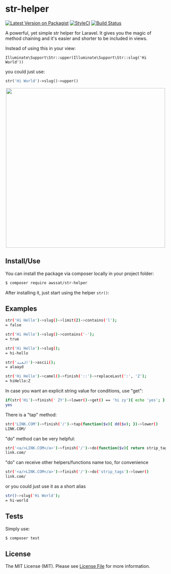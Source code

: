 # str-helper

[![Latest Version on Packagist](https://img.shields.io/packagist/v/awssat/str-helper.svg?style=flat-square)](https://packagist.org/packages/awssat/str-helper)
[![StyleCI](https://styleci.io/repos/111329905/shield?branch=master)](https://styleci.io/repos/111329905)
[![Build Status](https://img.shields.io/travis/awssat/str-helper/master.svg?style=flat-square)](https://travis-ci.org/awssat/str-helper)


A powerful, yet simple str helper for Laravel. It gives you the magic of method chaining and it's easier and shorter to be included in views.

Instead of using this in your view: 
```
Illuminate\Support\Str::upper(Illuminate\Support\Str::slug('Hi World'))
``` 
you could just use:
```php
str('Hi World')->slug()->upper()
```

<p align="center">
  <img width="500"" src="https://pbs.twimg.com/media/DPBjIqdWAAEvZcA.png">
</p>




## Install/Use
You can install the package via composer locally in your project folder:

```bash
$ composer require awssat/str-helper
```

After installing it, just start using the helper `str()`: 

## Examples
```bash
str('Hi Hello')->slug()->limit(2)->contains('l');
= false
```

```bash
str('Hi Hello')->slug()->contains('-');
= true
```

```bash 
str('Hi Hello')->slug();
= hi-hello
```


```bash 
str('العيد')->ascii();
= alaayd
```

```bash
str('Hi Hello')->camel()->finish('::')->replaceLast(':', 'Z');
= hiHello:Z
```

In case you want an explicit string value for conditions, use "get":
```bash
if(str('Hi')->finish(' ZY')->lower()->get() == 'hi zy'){ echo 'yes'; }
yes
```

There is a "tap" method:
```bash
str('LINK.COM')->finish('/')->tap(function($v){ dd($v); })->lower()
LINK.COM/
```

"do" method can be very helpful:
```bash
str('<a/>LINK.COM</a>')->finish('/')->do(function($v){ return strip_tags($v); })->lower()
link.com/
```

"do" can receive other helpers/functions name too, for convenience
```bash
str('<a/>LINK.COM</a>')->finish('/')->do('strip_tags')->lower()
link.com/
```

or you could just use it as a short alias

```bash
str()->slug('Hi World');
= hi-world
```


## Tests
Simply use:
```bash
$ composer test
```

## License
The MIT License (MIT). Please see [License File](LICENSE.md) for more information.
